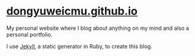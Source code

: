 # [dongyuweicmu.github.io](http://dongyuweicmu.github.io)

My personal website where I blog about anything on my mind and also a personal portfolio.

I use [Jekyll](http://jekyllrb.com/), a static generator in Ruby, to create this blog.
